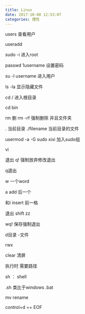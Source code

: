 ```yaml
---
title: Linux
date: 2017-10-08 12:53:07
categories: 理性
---
```

users 查看用户





useradd



sudo -i  进入root

passwd 1username 设置密码

su -l username 进入用户

ls -la 显示隐藏文件

cd / 进入根目录

cd bin

rm 删  rm -rf 强制删除 并且文件夹

. 当前目录 ./filename 当前目录的文件

usermod -a -G sudo xixi 加入sudo组

vi

退出 q! 强制放弃修改退出

q退出

w 一个word

a add 后一个

和i insert 前一格

退出 shift zz

wq! 保存强制退出

d目录 -文件

rwx

clear 清屏



执行时 需要路径

sh ： shell

.sh 类比于windows .bat

mv rename



control+d  == EOF